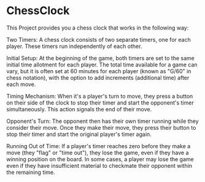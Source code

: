 # ChessClock
This Project provides you a chess clock that works in the following way:

Two Timers: A chess clock consists of two separate timers, one for each player. These timers run independently of each other.

Initial Setup: At the beginning of the game, both timers are set to the same initial time allotment for each player. The total time available for a game can vary, but it is often set at 60 minutes for each player (known as "G/60" in chess notation), with the option to add increments (additional time) after each move.

Timing Mechanism: When it's a player's turn to move, they press a button on their side of the clock to stop their timer and start the opponent's timer simultaneously. This action signals the end of their move.

Opponent's Turn: The opponent then has their own timer running while they consider their move. Once they make their move, they press their button to stop their timer and start the original player's timer again.

Running Out of Time: If a player's timer reaches zero before they make a move (they "flag" or "time out"), they lose the game, even if they have a winning position on the board. In some cases, a player may lose the game even if they have insufficient material to checkmate their opponent within the remaining time.

